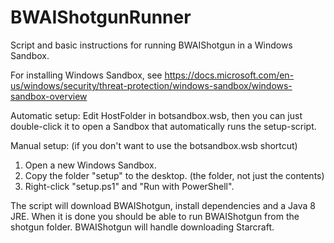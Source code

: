 # BWAIShotgunRunner
Script and basic instructions for running BWAIShotgun in a Windows Sandbox.

For installing Windows Sandbox, see https://docs.microsoft.com/en-us/windows/security/threat-protection/windows-sandbox/windows-sandbox-overview

Automatic setup:
Edit HostFolder in botsandbox.wsb, then you can just double-click it to open a Sandbox that automatically runs the setup-script.

Manual setup: (if you don't want to use the botsandbox.wsb shortcut)
1. Open a new Windows Sandbox.
2. Copy the folder "setup" to the desktop. (the folder, not just the contents)
3. Right-click "setup.ps1" and "Run with PowerShell".

The script will download BWAIShotgun, install dependencies and a Java 8 JRE. When it is done you should be able to run BWAIShotgun from the shotgun folder. BWAIShotgun will handle downloading Starcraft.
